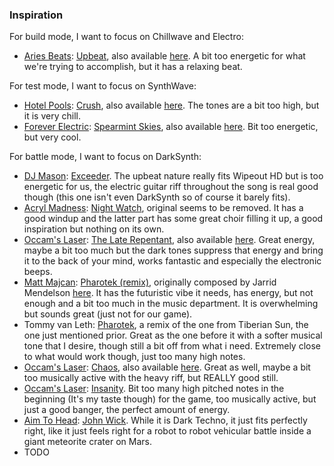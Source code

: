 ### Inspiration
For build mode, I want to focus on Chillwave and Electro:
- [Aries Beats](https://www.youtube.com/channel/UCVz37WOEw1mPyIpx8xPHBmg): [Upbeat](https://www.youtube.com/watch?v=r2UbGqWJg6E), also available [here](https://youtu.be/LTln_sCHfQs?t=1289). A bit too energetic for what we're trying to accomplish, but it has a relaxing beat.

For test mode, I want to focus on SynthWave:

- [Hotel Pools](https://soundcloud.com/hotelpoolsmusic): [Crush](https://soundcloud.com/hotelpoolsmusic/crush), also available [here](https://www.youtube.com/watch?t=718&v=W1m7RTDlI58). The tones are a bit too high, but it is very chill.
- [Forever Electric](https://twitter.com/FElectric86): [Spearmint Skies](https://open.spotify.com/track/1u9CxADU98APVZQ4oXOUVe), also available [here](https://www.youtube.com/watch?v=W1m7RTDlI58&t=300s). Bit too energetic, but very cool.


For battle mode, I want to focus on DarkSynth:

- [DJ Mason](https://en.wikipedia.org/wiki/Mason_(musician)): [Exceeder](https://www.youtube.com/watch?v=02NCMFt9VPo&t=41s). The upbeat nature really fits Wipeout HD but is too energetic for us, the electric guitar riff throughout the song is real good though (this one isn't even DarkSynth so of course it barely fits).
- [Acryl Madness](https://acrylmadness.bandcamp.com/): [Night Watch](https://www.youtube.com/watch?v=0lsBF1Mhi_k&t=1944s), original seems to be removed. It has a good windup and the latter part has some great choir filling it up, a good inspiration but nothing on its own.
- [Occam's Laser](https://www.youtube.com/channel/UCWGHZyEw5gJB3wlWQYzKQtg): [The Late Repentant](https://www.youtube.com/watch?v=SA4upA0vNfk), also available [here](https://www.youtube.com/watch?v=LyS2EgLcdM8&t=2321s). Great energy, maybe a bit too much but the dark tones suppress that energy and bring it to the back of your mind, works fantastic and especially the electronic beeps.
- [Matt Majcan](https://mmajcan.bandcamp.com/): [Pharotek (remix)](https://www.youtube.com/watch?v=Hw-HtApv91k), originally composed by Jarrid Mendelson [here](https://www.youtube.com/watch?v=VC470ZRDK_8). It has the futuristic vibe it needs, has energy, but not enough and a bit too much in the music department. It is overwhelming but sounds great (just not for our game).
- Tommy van Leth: [Pharotek](https://www.youtube.com/watch?v=P0LcCoJsdzA), a remix of the one from Tiberian Sun, the one just mentioned prior. Great as the one before it with a softer musical tone that I desire, though still a bit off from what i need. Extremely close to what would work though, just too many high notes.
- [Occam's Laser](https://www.youtube.com/channel/UCWGHZyEw5gJB3wlWQYzKQtg): [Chaos](https://www.youtube.com/watch?v=a6iNt6ZkJLE), also available [here](https://www.youtube.com/watch?v=Mbjqs7AVJJk&t=201s). Great as well, maybe a bit too musically active with the heavy riff, but REALLY good still.
- [Occam's Laser](https://www.youtube.com/channel/UCWGHZyEw5gJB3wlWQYzKQtg): [Insanity](https://www.youtube.com/watch?v=2M4H9u24Hfg). Bit too many high pitched notes in the beginning (It's my taste though) for the game, too musically active, but just a good banger, the perfect amount of energy.
- [Aim To Head](https://www.youtube.com/c/aimtoheadofficial): [John Wick](https://www.youtube.com/watch?v=P6COGfII5Ks). While it is Dark Techno, it just fits perfectly right, like it just feels right for a robot to robot vehicular battle inside a giant meteorite crater on Mars.
- TODO